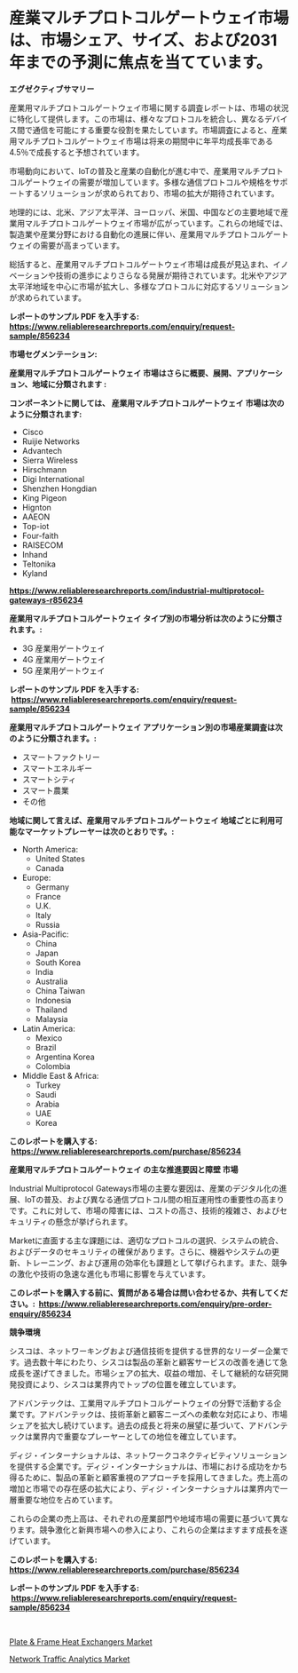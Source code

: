<p><h1>産業マルチプロトコルゲートウェイ市場は、市場シェア、サイズ、および2031年までの予測に焦点を当てています。</h1></p><p><strong>エグゼクティブサマリー</strong></p>
<p><p>産業用マルチプロトコルゲートウェイ市場に関する調査レポートは、市場の状況に特化して提供します。この市場は、様々なプロトコルを統合し、異なるデバイス間で通信を可能にする重要な役割を果たしています。市場調査によると、産業用マルチプロトコルゲートウェイ市場は将来の期間中に年平均成長率である4.5％で成長すると予想されています。</p><p>市場動向において、IoTの普及と産業の自動化が進む中で、産業用マルチプロトコルゲートウェイの需要が増加しています。多様な通信プロトコルや規格をサポートするソリューションが求められており、市場の拡大が期待されています。</p><p>地理的には、北米、アジア太平洋、ヨーロッパ、米国、中国などの主要地域で産業用マルチプロトコルゲートウェイ市場が広がっています。これらの地域では、製造業や産業分野における自動化の進展に伴い、産業用マルチプロトコルゲートウェイの需要が高まっています。</p><p>総括すると、産業用マルチプロトコルゲートウェイ市場は成長が見込まれ、イノベーションや技術の進歩によりさらなる発展が期待されています。北米やアジア太平洋地域を中心に市場が拡大し、多様なプロトコルに対応するソリューションが求められています。</p></p>
<p><strong>レポートのサンプル PDF を入手する: <a href="https://www.reliableresearchreports.com/enquiry/request-sample/856234">https://www.reliableresearchreports.com/enquiry/request-sample/856234</a></strong></p>
<p><strong>市場セグメンテーション:</strong></p>
<p><strong> 産業用マルチプロトコルゲートウェイ 市場はさらに概要、展開、アプリケーション、地域に分類されます :</strong></p>
<p><strong>コンポーネントに関しては、 産業用マルチプロトコルゲートウェイ 市場は次のように分類されます: &nbsp;</strong></p>
<p><ul><li>Cisco</li><li>Ruijie Networks</li><li>Advantech</li><li>Sierra Wireless</li><li>Hirschmann</li><li>Digi International</li><li>Shenzhen Hongdian</li><li>King Pigeon</li><li>Hignton</li><li>AAEON</li><li>Top-iot</li><li>Four-faith</li><li>RAISECOM</li><li>Inhand</li><li>Teltonika</li><li>Kyland</li></ul></p>
<p><strong><a href="https://www.reliableresearchreports.com/industrial-multiprotocol-gateways-r856234">https://www.reliableresearchreports.com/industrial-multiprotocol-gateways-r856234</a></strong></p>
<p><strong> 産業用マルチプロトコルゲートウェイ タイプ別の市場分析は次のように分類されます。:</strong></p>
<p><ul><li>3G 産業用ゲートウェイ</li><li>4G 産業用ゲートウェイ</li><li>5G 産業用ゲートウェイ</li></ul></p>
<p><strong>レポートのサンプル PDF を入手する: &nbsp;<a href="https://www.reliableresearchreports.com/enquiry/request-sample/856234">https://www.reliableresearchreports.com/enquiry/request-sample/856234</a></strong></p>
<p><strong> 産業用マルチプロトコルゲートウェイ アプリケーション別の市場産業調査は次のように分類されます。:</strong></p>
<p><ul><li>スマートファクトリー</li><li>スマートエネルギー</li><li>スマートシティ</li><li>スマート農業</li><li>その他</li></ul></p>
<p><strong>地域に関して言えば、産業用マルチプロトコルゲートウェイ 地域ごとに利用可能なマーケットプレーヤーは次のとおりです。:</strong></p>
<p><ul>
    <li>
        North America:
        <ul>
            <li>United States</li>
            <li>Canada</li>
        </ul>
    </li>
    <li>
        Europe:
        <ul>
            <li>Germany</li>
            <li>France</li>
            <li>U.K.</li>
            <li>Italy</li>
            <li>Russia</li>
        </ul>
    </li>
    <li>
        Asia-Pacific:
        <ul>
            <li>China</li>
            <li>Japan</li>
            <li>South Korea</li>
            <li>India</li>
            <li>Australia</li>
            <li>China Taiwan</li>
            <li>Indonesia</li>
            <li>Thailand</li>
            <li>Malaysia</li>
        </ul>
    </li>
    <li>
        Latin America:
        <ul>
            <li>Mexico</li>
            <li>Brazil</li>
            <li>Argentina Korea</li>
            <li>Colombia</li>
        </ul>
    </li>
    <li>
        Middle East & Africa:
        <ul>
            <li>Turkey</li>
            <li>Saudi</li>
            <li>Arabia</li>
            <li>UAE</li>
            <li>Korea</li>
        </ul>
    </li>
    </ul></p>
<p><strong>このレポートを購入する: &nbsp;<a href="https://www.reliableresearchreports.com/purchase/856234">https://www.reliableresearchreports.com/purchase/856234</a></strong></p>
<p><strong>産業用マルチプロトコルゲートウェイ の主な推進要因と障壁 市場</strong></p>
<p><p>Industrial Multiprotocol Gateways市場の主要な要因は、産業のデジタル化の進展、IoTの普及、および異なる通信プロトコル間の相互運用性の重要性の高まりです。これに対して、市場の障害には、コストの高さ、技術的複雑さ、およびセキュリティの懸念が挙げられます。</p><p>Marketに直面する主な課題には、適切なプロトコルの選択、システムの統合、およびデータのセキュリティの確保があります。さらに、機器やシステムの更新、トレーニング、および運用の効率化も課題として挙げられます。また、競争の激化や技術の急速な進化も市場に影響を与えています。</p></p>
<p><strong>このレポートを購入する前に、質問がある場合は問い合わせるか、共有してください。:&nbsp; <a href="https://www.reliableresearchreports.com/enquiry/pre-order-enquiry/856234">https://www.reliableresearchreports.com/enquiry/pre-order-enquiry/856234</a></strong></p>
<p><strong>競争環境</strong></p>
<p><p>シスコは、ネットワーキングおよび通信技術を提供する世界的なリーダー企業です。過去数十年にわたり、シスコは製品の革新と顧客サービスの改善を通じて急成長を遂げてきました。市場シェアの拡大、収益の増加、そして継続的な研究開発投資により、シスコは業界内でトップの位置を確立しています。</p><p>アドバンテックは、工業用マルチプロトコルゲートウェイの分野で活動する企業です。アドバンテックは、技術革新と顧客ニーズへの柔軟な対応により、市場シェアを拡大し続けています。過去の成長と将来の展望に基づいて、アドバンテックは業界内で重要なプレーヤーとしての地位を確立しています。</p><p>ディジ・インターナショナルは、ネットワークコネクティビティソリューションを提供する企業です。ディジ・インターナショナルは、市場における成功をかち得るために、製品の革新と顧客重視のアプローチを採用してきました。売上高の増加と市場での存在感の拡大により、ディジ・インターナショナルは業界内で一層重要な地位を占めています。</p><p>これらの企業の売上高は、それぞれの産業部門や地域市場の需要に基づいて異なります。競争激化と新興市場への参入により、これらの企業はますます成長を遂げています。</p></p>
<p><strong>このレポートを購入する: &nbsp; <a href="https://www.reliableresearchreports.com/purchase/856234">https://www.reliableresearchreports.com/purchase/856234</a></strong></p>
<p><strong>レポートのサンプル PDF を入手する: &nbsp;<a href="https://www.reliableresearchreports.com/enquiry/request-sample/856234">https://www.reliableresearchreports.com/enquiry/request-sample/856234</a></strong><strong></strong></p>
<p>&nbsp;</p>
<p><p><a href="https://github.com/ruddyyedelwadw/Market-Research-Report-List-2/blob/main/plate-frame-heat-exchangers-market.md">Plate & Frame Heat Exchangers Market</a></p><p><a href="https://faithful-glue-af3.notion.site/Network-Traffic-Analytics-Market-Furnishes-Information-on-Market-Share-Market-Trends-and-Market-Gr-54ce76b281614fe8817baccca90aeed4">Network Traffic Analytics Market</a></p></p>